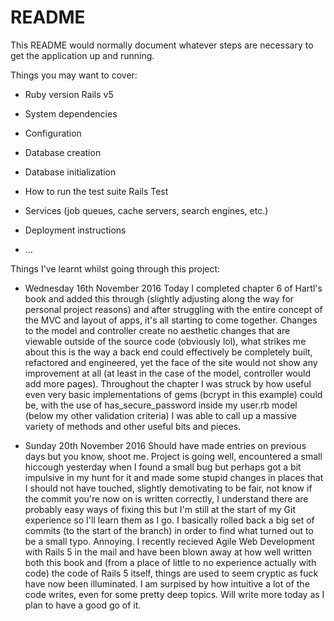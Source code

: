 # README

This README would normally document whatever steps are necessary to get the
application up and running.

Things you may want to cover:

* Ruby version
Rails v5
  
* System dependencies


* Configuration


* Database creation


* Database initialization


* How to run the test suite
Rails Test

* Services (job queues, cache servers, search engines, etc.)


* Deployment instructions

* ...

Things I've learnt whilst going through this project:

* Wednesday 16th November 2016
Today I completed chapter 6 of Hartl's book and added this through (slightly adjusting along the way for personal project reasons) and after struggling with the entire concept of the MVC and layout of apps, it's all starting to come together. Changes to the model and controller create no aesthetic changes that are viewable outside of the source code (obviously lol), what strikes me about this is the way a back end could effectively be completely built, refactored and engineered, yet the face of the site would not show any improvement at all (at least in the case of the model, controller would add more pages). Throughout the chapter I was struck by how useful even very basic implementations of gems (bcrypt in this example) could be, with the use of has_secure_password inside my user.rb model (below my other validation criteria) I was able to call up a massive variety of methods and other useful bits and pieces. 

* Sunday 20th November 2016
Should have made entries on previous days but you know, shoot me. Project is going well, encountered a small hiccough yesterday when I found a small bug but perhaps got a bit impulsive in my hunt for it and made some stupid changes in places that I should not have touched, slightly demotivating to be fair, not know if the commit you're now on is written correctly, I understand there are probably easy ways of fixing this but I'm still at the start of my Git experience so I'll learn them as I go. I basically rolled back a big set of commits (to the start of the branch) in order to find what turned out to be a small typo. Annoying. I recently recieved Agile Web Development with Rails 5 in the mail and have been blown away at how well written both this book and (from a place of little to no experience actually with code) the code of Rails 5 itself, things are used to seem cryptic as fuck have now been illuminated. I am surpised by how intuitive a lot of the code writes, even for some pretty deep topics. Will write more today as I plan to have a good go of it.
